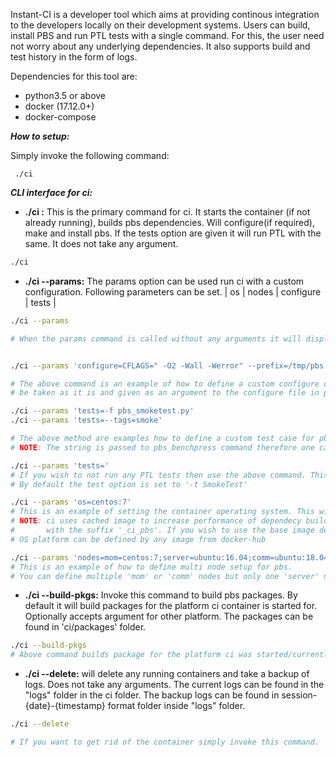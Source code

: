 Instant-CI is a developer tool which aims at providing continous integration to the developers locally on their development systems.
Users can build, install PBS and run PTL tests with a single command. For this, the user need not worry about any underlying dependencies.
It also supports build and test history in the form of logs.

Dependencies for this tool are:
* python3.5 or above
* docker (17.12.0+)
* docker-compose

***How to setup:***

Simply invoke the following command:

` ./ci`

***CLI interface for ci:***

* **./ci :** This is the primary command for ci. It starts the container (if not already running), builds pbs dependencies. Will configure(if required), make and install pbs. If the tests option are given it will run PTL with the same. It does not take any argument.
```bash
./ci
 ```

* **./ci --params:** The params option can be used run ci with a custom configuration.
Following parameters can be set.
| os | nodes | configure | tests |

```bash
./ci --params

# When the params command is called without any arguments it will display the currently set "configuration" and then proceed to run ci


./ci --params 'configure=CFLAGS=" -O2 -Wall -Werror" --prefix=/tmp/pbs --enable-ptl'

# The above command is an example of how to define a custom configure option for pbs. Everything to the right of the first '=' after configure will
# be taken as it is and given as an argument to the configure file in pbs. The same convention follows for other configuration options as well

./ci --params 'tests=-f pbs_smoketest.py'
./ci --params 'tests=--tags=smoke'

# The above method are examples how to define a custom test case for pbs_benchpress.
# NOTE: The string is passed to pbs_benchpress command therefore one can use all available options of pbs_benchpress here.

./ci --params 'tests='
# If you wish to not run any PTL tests then use the above command. This will set tests as empty thus not invoking PTL.
# By default the test option is set to '-t SmokeTest'

./ci --params 'os=centos:7'
# This is an example of setting the container operating system. This will setup a single container running pbs server.
# NOTE: ci uses cached image to increase performance of dependecy build. These cached images are saved on the local system
#		with the suffix '_ci_pbs'. If you wish to use the base image delete any such images.
# OS platform can be defined by any image from docker-hub

./ci --params 'nodes=mom=centos:7;server=ubuntu:16.04;comm=ubuntu:18.04;mom=centos:8'
# This is an example of how to define multi node setup for pbs.
# You can define multiple 'mom' or 'comm' nodes but only one 'server' node

```


* **./ci --build-pkgs:** Invoke this command to build pbs packages. By default it will build packages for the platform ci container is started for.
Optionally accepts argument for other platform. The packages can be found in 'ci/packages' folder.

```bash
./ci --build-pkgs
# Above command builds package for the platform ci was started/currently running on.
```

* **./ci --delete:** will delete any running containers and take a backup of logs. Does not take any arguments. The current logs can be found in the "logs" folder in the ci folder. The backup logs can be found in session-{date}-{timestamp} format folder inside "logs" folder.

```bash
./ci --delete

# If you want to get rid of the container simply invoke this command.
```
